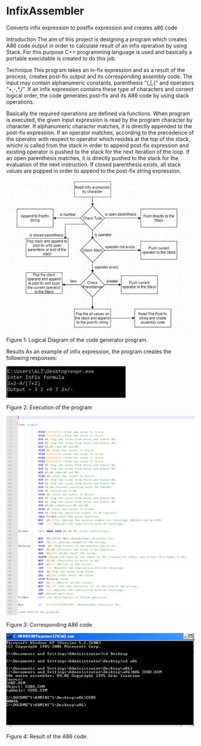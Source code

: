 # InfixAssembler
Converts infix expression to postfix expression and creates a86 code 

Introduction
The aim of this project is designing a program which creates A86 code output in order to calculate result of an infix operation by using Stack. For this purpose C++ programming language is used and basically a portable executable is created to do this job.

Technique
This program takes an in-fix expression and as a result of the process, creates post-fix output and its corresponding assembly code. The input may contain alphanumeric constants, parenthesis “(,[,{“ and operators “+,-,*,/”. If an infix expression contains these type of characters and correct logical order, the code generates post-fix and its A86 code by using stack operations.

Basically the required operations are defined via functions. When program is executed, the given input expression is read by the program character by character. If alphanumeric character matches, it is directly appended to the post-fix expression. If an operator matches, according to the precedence of the operator with respect to operator which resides at the top of the stack, whichr is called from the stack in order to append post-fix expression and existing operator is pushed to the stack for the next iteration of the loop. If an open parenthesis matches, it is directly pushed to the stack for the evaluation of the next instruction. If closed parenthesis exists, all stack values are popped in order to append to the post-fix string expression.


![alt text](https://github.com/akarakoc/InfixAssembler/blob/master/IMG/outline.png)

Figure 1: Logical Diagram of the code generator program.



Results
As an example of infix expression, the program creates the following responses:

![alt text](https://github.com/akarakoc/InfixAssembler/blob/master/IMG/sample.png)

Figure 2: Execution of the program

![alt text](https://github.com/akarakoc/InfixAssembler/blob/master/IMG/sample2.png)

Figure 3: Corresponding A86 code

![alt text](https://github.com/akarakoc/InfixAssembler/blob/master/IMG/sample3.png)

Figure 4: Result of the A86 code.
